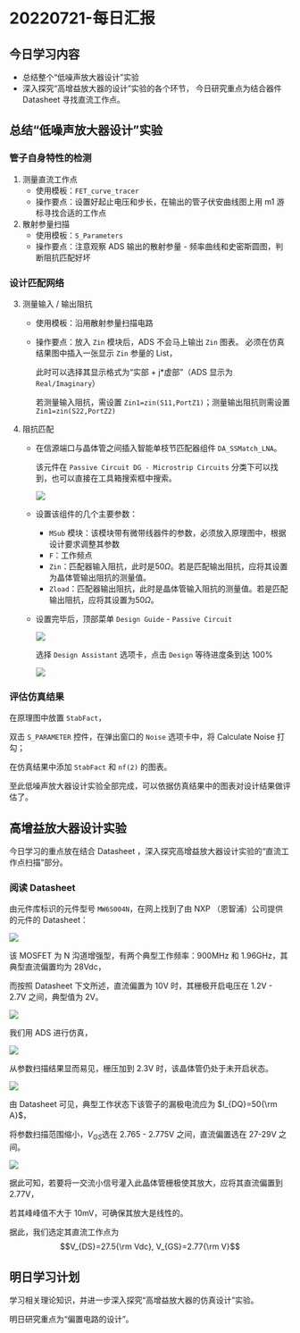 # 20220721-每日汇报

## 今日学习内容

- 总结整个“低噪声放大器设计”实验
- 深入探究“高增益放大器的设计”实验的各个环节，
  今日研究重点为结合器件 Datasheet 寻找直流工作点。

## 总结“低噪声放大器设计”实验

### 管子自身特性的检测

1. 测量直流工作点
   - 使用模板：`FET_curve_tracer`
   - 操作要点：设置好起止电压和步长，在输出的管子伏安曲线图上用 m1 游标寻找合适的工作点
2. 散射参量扫描
   - 使用模板：`S_Parameters`
   - 操作要点：注意观察 ADS 输出的散射参量 - 频率曲线和史密斯圆图，判断阻抗匹配好坏

### 设计匹配网络

3. 测量输入 / 输出阻抗
   - 使用模板：沿用散射参量扫描电路
   - 操作要点：放入 `Zin` 模块后，ADS 不会马上输出 `Zin` 图表。
     必须在仿真结果图中插入一张显示 `Zin` 参量的 List，
     
     此时可以选择其显示格式为“实部 + j*虚部”（ADS 显示为 `Real/Imaginary`）

     若测量输入阻抗，需设置 `Zin1=zin(S11,PortZ1)`；测量输出阻抗则需设置 `Zin1=zin(S22,PortZ2)`
4. 阻抗匹配
   - 在信源端口与晶体管之间插入智能单枝节匹配器组件 `DA_SSMatch_LNA`。
     
     该元件在 `Passive Circuit DG - Microstrip Circuits` 分类下可以找到，也可以直接在工具箱搜索框中搜索。

     ![](images/2022-07-21-11-22-07.png)
   - 设置该组件的几个主要参数：
     - `MSub` 模块：该模块带有微带线器件的参数，必须放入原理图中，根据设计要求调整其参数
     - `F`：工作频点
     - `Zin`：匹配器输入阻抗，此时是$50\Omega$。若是匹配输出阻抗，应将其设置为晶体管输出阻抗的测量值。
     - `Zload`：匹配器输出阻抗，此时是晶体管输入阻抗的测量值。若是匹配输出阻抗，应将其设置为$50\Omega$。
    - 设置完毕后，顶部菜单 `Design Guide` - `Passive Circuit`
      
      ![](images/2022-07-21-11-28-17.png)

      选择 `Design Assistant` 选项卡，点击 `Design` 等待进度条到达 100%

      ![](images/2022-07-21-11-29-31.png)

### 评估仿真结果

在原理图中放置 `StabFact`，

双击 `S_PARAMETER` 控件，在弹出窗口的 `Noise` 选项卡中，将 Calculate Noise 打勾；

在仿真结果中添加 `StabFact` 和 `nf(2)` 的图表。

至此低噪声放大器设计实验全部完成，可以依据仿真结果中的图表对设计结果做评估了。

## 高增益放大器设计实验

今日学习的重点放在结合 Datasheet ，深入探究高增益放大器设计实验的“直流工作点扫描”部分。

### 阅读 Datasheet

由元件库标识的元件型号 `MW6S004N`，在网上找到了由 NXP （恩智浦）公司提供的元件的 Datasheet：

![](images/2022-07-21-11-51-36.png)

该 MOSFET 为 N 沟道增强型，有两个典型工作频率：900MHz 和 1.96GHz，其典型直流偏置均为 28Vdc，

而按照 Datasheet 下文所述，直流偏置为 10V 时，其栅极开启电压在 1.2V - 2.7V 之间，典型值为 2V。

![](images/2022-07-21-11-53-31.png)

我们用 ADS 进行仿真，

![](images/2022-07-21-11-56-56.png)

从参数扫描结果显而易见，栅压加到 2.3V 时，该晶体管仍处于未开启状态。

![](images/2022-07-21-11-58-36.png)

由 Datasheet 可见，典型工作状态下该管子的漏极电流应为 $I_{DQ}=50{\rm A}$，

将参数扫描范围缩小，$V_{GS}$选在 2.765 - 2.775V 之间，直流偏置选在 27-29V 之间。

![](images/2022-07-21-12-09-56.png)

据此可知，若要将一交流小信号灌入此晶体管栅极使其放大，应将其直流偏置到 2.77V，

若其峰峰值不大于 10mV，可确保其放大是线性的。

据此，我们选定其直流工作点为$$V_{DS}=27.5{\rm Vdc}, V_{GS}=2.77{\rm V}$$

## 明日学习计划

学习相关理论知识，并进一步深入探究“高增益放大器的仿真设计”实验。

明日研究重点为“偏置电路的设计”。
